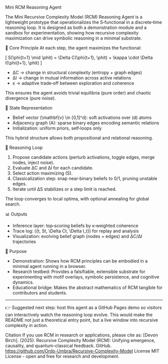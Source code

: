 Mini RCM Reasoning Agent

The Mini Recursive Complexity Model (RCM) Reasoning Agent is a lightweight prototype that operationalizes the S‑functional in a discrete‑time reasoning loop. It is designed as both a demonstration module and a sandbox for experimentation, showing how recursive complexity maximization can drive symbolic reasoning in a minimal substrate.

🔑 Core Principle
At each step, the agent maximizes the functional:

\[
S(\phi{t+1} \mid \phit) = \Delta C(\phi{t+1}, \phit) + \kappa \cdot \Delta I(\phi{t+1}, \phit)
\]

- ΔC → change in structural complexity (entropy + graph edges)  
- ΔI → change in mutual information across active relations  
- κ → adaptive trade‑off between exploration and coherence  

This ensures the agent avoids trivial equilibria (pure order) and chaotic divergence (pure noise).

🧠 State Representation
- Belief vector \(\mathbf{v} \in [0,1]^d\): soft activations over \(d\) atoms  
- Adjacency graph \(A\): sparse binary edges encoding semantic relations  
- Initialization: uniform priors, self‑loops only  

This hybrid structure allows both propositional and relational reasoning.

🔄 Reasoning Loop
1. Propose candidate actions (perturb activations, toggle edges, merge nodes, inject noise).  
2. Evaluate ΔC and ΔI for each candidate.  
3. Select action maximizing \(S\).  
4. Classicalization step: snap near‑binary beliefs to 0/1, pruning unstable edges.  
5. Iterate until ΔS stabilizes or a step limit is reached.  

The loop converges to local optima, with optional annealing for global search.

📊 Outputs
- Inference layer: top‑scoring beliefs by κ‑weighted coherence  
- Trace log: \(\{t, St, \Delta Ct, \Delta I_t\}\) for replay and analysis  
- Visualization: evolving belief graph (nodes + edges) and ΔC/ΔI trajectories  

🎯 Purpose
- Demonstration: Shows how RCM principles can be embodied in a minimal agent running in a browser.  
- Research testbed: Provides a falsifiable, extensible substrate for experimenting with motif overlays, symbolic persistence, and cognitive dynamics.  
- Educational bridge: Makes the abstract mathematics of RCM tangible for contributors and students.  

---

👉 Suggested next step: host this agent as a GitHub Pages demo so visitors can interactively watch the reasoning loop evolve. This would make the README not just a theoretical entry point, but a live window into recursive complexity in action.



Citation
If you use RCM in research or applications, please cite as:
[Devon Birch]. (2025). Recursive Complexity Model (RCM): Unifying emergence, causality, and quantum-classical feedback. GitHub. https://github.com/Ordo-Umbra/Recursive-Complexity-Model
License
MIT License - open and free for research and development.
